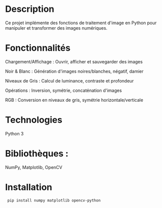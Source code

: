 # Description
Ce projet implémente des fonctions de traitement d'image en Python pour manipuler et transformer des images numériques.

# Fonctionnalités
Chargement/Affichage : Ouvrir, afficher et sauvegarder des images

Noir & Blanc : Génération d'images noires/blanches, négatif, damier

Niveaux de Gris : Calcul de luminance, contraste et profondeur

Opérations : Inversion, symétrie, concaténation d'images

RGB : Conversion en niveaux de gris, symétrie horizontale/verticale

# Technologies
Python 3

# Bibliothèques :
NumPy, Matplotlib, OpenCV

# Installation
``` pip install numpy matplotlib opencv-python```

